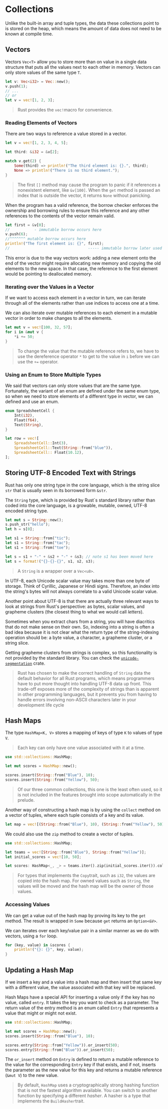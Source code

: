 # Collections

Unlike the built-in array and tuple types, the data these collections point to is stored on the heap, which means the amount of data does not need to be known at compile time.

## Vectors

Vectors `Vec<T>` allow you to store more than on value in a single data structure that puts all the values next to each other in memory. Vectors can only store values of the same type `T`.

```rust
let v: Vec<i32> = Vec::new();
v.push(1);
// ...
// or
let v = vec![1, 2, 3];
```

> Rust provides the `vec!`macro for convenience.

### Reading Elements of Vectors

There are two ways to reference a value stored in a vector.

```rust
let v = vec![1, 2, 3, 4, 5];

let third: &i32 = &v[2];

match v.get(2) {
    Some(third) => println!("The third element is: {}.", third);
    None => println!("There is no third element.");
}
```

> The first `[]` method may cause the program to panic if it references a nonexistent element, like `&v[100]`.
> When the `get` method is passed an index that is outside the vector, it returns `None` without panicking.

When the program has a valid reference, the borrow checker enforces the ownership and borrowing rules to ensure this reference and any other references to the contents of the vector remain valid.

```rust
let first = &v[0];
//           - immutable borrow occurs here
v.push(6);
//^^^^^^^ mutable borrow occurs here
println!("The first element is: {}", first);
//                                   ----- immutable borrow later used here
```

This error is due to the way vectors work: adding a new element onto the end of the vector might require allocating new memory and copying the old elements to the new space. In that case, the reference to the first element would be pointing to deallocated memory.

### Iterating over the Values in a Vector

If we want to access each element in a vector in turn, we can iterate through all of the elements rather than use indices to access one at a time.

We can also iterate over mutable references to each element in a mutable vector in order to make changes to all the elements.

```rust
let mut v = vec![100, 32, 57];
for i in &mut v {
    *i += 50;
}
```

> To change the value that the mutable reference refers to, we have to use the dereference operator `*` to get to the value in `i` before we can use the `+=` operator.

### Using an Enum to Store Multiple Types

We said that vectors can only store values that are the same type. Fortunately, the variant of an enum are defined under the same enum type, so when we need to store elements of a different type in vector, we can defined and use an enum.

```rust
enum SpreadsheetCell {
    Int(i32),
    Float(f64),
    Text(String),
}

let row = vec![
    SpreadsheetCell::Int(3),
    SpreadsheetCell::Text(String::from("blue")),
    SpreadsheetCell:: Float(10.12),
];
```

## Storing UTF-8 Encoded Text with Strings

Rust has only one string type in the core language, which is the string slice `str` that is usually seen in its borrowed form `&str`.

The `String` type, which is provided by Rust`s standard library rather than coded into the core language, is a growable, mutable, owned, UTF-8 encoded string type.

```rust
let mut s = String::new();
s.push_str("hello");
let h = s[0];
```

```rust
let s1 = String::from("tic");
let s1 = String::from("tac");
let s1 = String::from("toe");

let s = s1 + "-" + &s2 + "-" + &s3; // note s1 has been moved here
let s = format!("{}-{}-{}", s1, s2, s3);
```

> A `String` is a wrapper over a `Vec<u8>`.

In UTF-8, each Unicode scalar value may takes more than one byte of storage. Think of Cyrillic, Japanese or Hindi signs. Therefore, an index into the string's bytes will not always correlate to a valid Unicode scalar value.

Another point about UTF-8 is that there are actually three relevant ways to look at strings from Rust's perspective: as bytes, scalar values, and grapheme clusters (the closest thing to what we would call _letters_).

Sometimes when you extract chars from a string, you will have diacritics that do not make sense on their own. So, indexing into a string is often a bad idea because it is not clear what the return type of the string-indexing operation should be: a byte value, a character, a grapheme cluster, or a string slice.

Getting grapheme clusters from strings is complex, so this functionality is not provided by the standard library. You can check the [`unicode-segmentation`](https://crates.io/crates/unicode-segmentation) crate.

> Rust has chosen to make the correct handling of `String` data the default behavior for all Rust programs, which means programmers have to put more thought into handling UTF-8 data up front. This trade-off exposes more of the complexity of strings than is apparent in other programming languages, but it prevents you from having to handle errors involving non-ASCII characters later in your development life cycle

## Hash Maps

The type `HashMap<K, V>` stores a mapping of keys of type `K` to values of type `V`.

> Each key can only have one value associated with it at a time.

```rust
use std::collections::HashMap;

let mut scores = HashMap::new();

scores.insert(String::from("Blue"), 10);
scores.insert(String::from("Yellow"), 50);
```

> Of our three common collections, this one is the least often used, so it is not included in the features brought into scope automatically in the prelude.

Another way of constructing a hash map is by using the `collect` method on a vector of tuples, where each tuple consists of a key and its value.

```rust
let map = vec![(String::from("Blue"), 10), (String::from("Yellow"), 50)].collect();
```

We could also use the `zip` method to create a vector of tuples.

```rust
use std::collections::HashMap;

let teams = vec![String::from("Blue"), String::from("Yellow")];
let initial_scores = vec![10, 50];

let scores: HashMap<_, _> = teams.iter().zip(initial_scores.iter()).collect();
```

> For types that implements the `Copy`trait, such as `i32`, the values are copied into the hash map. For owned values such as `String`, the values will be moved and the hash map will be the owner of those values.

### Accessing Values

We can get a value out of the hash map by proving its key to the `get` method. The result is wrapped in `Some` because `get` returns an `Option<&V>`.

We can iterates over each key/value pair in a similar manner as we do with vectors, using a `for` loop.

```rust
for (key, value) in &scores {
    println!("{}: {}", key, value);
}
```

## Updating a Hash Map

If we insert a key and a value into a hash map and then insert that same key with a different value, the value associated with that key will be replaced.

Hash Maps have a special API for inserting a value only if the key has no value, called `entry`. It takes the key you want to check as a parameter. The return value of the entry method is an enum called `Entry` that represents a value that might or might not exist.

```rust
use std::collections::HashMap;

let mut scores = HashMap::new();
scores.insert(String::from("Blue"), 10);

scores.entry(String::from("Yellow")).or_insert(50);
scores.entry(String::from("Blue")).or_insert(50);
```

The `or_insert` method on `Entry` is defined to return a mutable reference to the value for the corresponding `Entry` key if that exists, and if not, inserts the parameter as the new value for this key and returns a mutable reference (`&mut V`) to the new value.

> By default, `HashMap` uses a cryptographically strong hashing function that is not the fastest algorithm available. You can switch to another function by specifying a different _hasher_. A hasher is a type that implements the `BuildHasher`trait.
